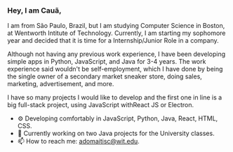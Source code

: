 ### Hey, I am Cauã,


I am from São Paulo, Brazil, but I am studying Computer Science in Boston,
at Wentworth Intitute of Technology. Currently, I am starting my sophomore year
and decided that it is time for a Internship/Junior Role in a company.

Although not having any previous work experience, I have been developing simple
apps in Python, JavaScript, and Java for 3-4 years. The work experience said
wouldn't be self-employment, which I have done by being the single owner of a
secondary market sneaker store, doing sales, marketing, advertisement, and more.

I have so many projects I would like to develop and the first one in line is a big
full-stack project, using JavaScript withReact JS or Electron.

- ⚙️ Developing comfortably in JavaScript, Python, Java, React, HTML, CSS.
- 🔭 Currently working on two Java projects for the University classes.
- 📫 How to reach me: adomaitisc@wit.edu. 
